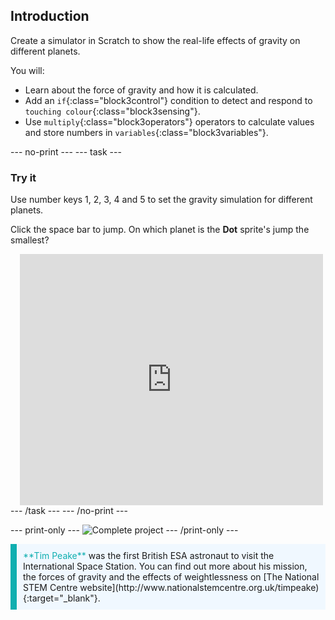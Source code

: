 ## Introduction

Create a simulator in Scratch to show the real-life effects of gravity on different planets. 

You will:

- Learn about the force of gravity and how it is calculated.
- Add an `if`{:class="block3control"} condition to detect and respond to `touching colour`{:class="block3sensing"}.
- Use `multiply`{:class="block3operators"} operators to calculate values and store numbers in `variables`{:class="block3variables"}.

--- no-print ---
--- task ---
### Try it
<div style="display: flex; flex-wrap: wrap">
<div style="flex-basis: 200px; flex-grow: 1">  
Use number keys 1, 2, 3, 4 and 5 to set the gravity simulation for different planets. 

Click the space bar to jump. On which planet is the **Dot** sprite's jump the smallest?
</div>
<div class="scratch-preview" style="margin-left: 15px;">
  <iframe allowtransparency="true" width="485" height="402" src="https://scratch.mit.edu/projects/embed/498064882/?autostart=false" frameborder="0"></iframe>
</div>
</div>
--- /task ---
--- /no-print ---

--- print-only ---
![Complete project](images/showcase_static.png)
--- /print-only ---

<p style="border-left: solid; border-width:10px; border-color: #0faeb0; background-color: aliceblue; padding: 10px;">
<span style="color: #0faeb0">**Tim Peake**</span> was the first British ESA astronaut to visit the International Space Station. You can find out more about his mission, the forces of gravity and the effects of weightlessness on [The National STEM Centre website](http://www.nationalstemcentre.org.uk/timpeake){:target="_blank"}.
</p>
